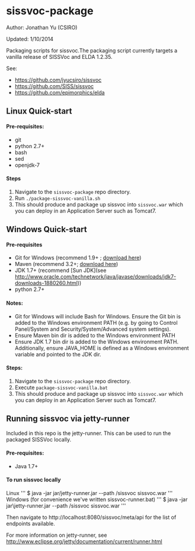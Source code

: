 sissvoc-package
===============
Author: Jonathan Yu (CSIRO)

Updated: 1/10/2014


Packaging scripts for sissvoc.The packaging script currently targets a vanilla release of SISSVoc and ELDA 1.2.35.

See: 
- https://github.com/jyucsiro/sissvoc
- https://github.com/SISS/sissvoc
- https://github.com/epimorphics/elda


Linux Quick-start
-----------------

#### Pre-requisites:
* git
* python 2.7+
* bash
* sed
* openjdk-7

#### Steps
1. Navigate to the `sissvoc-package` repo directory.
2. Run `./package-sissvoc-vanilla.sh`
3. This should produce and package up sissvoc into `sissvoc.war` which you can deploy in an Application Server such as Tomcat7.


Windows Quick-start
-------------------

#### Pre-requisites
* Git for Windows (recommend 1.9+ ; [download here](http://git-scm.com/download/win))
* Maven (recommend 3.2+; [download here](http://maven.apache.org/download.cgi))
* JDK 1.7+ (recommend [Sun JDK](see http://www.oracle.com/technetwork/java/javase/downloads/jdk7-downloads-1880260.html))
* python 2.7+


#### Notes:
- Git for Windows will include Bash for Windows. Ensure the Git bin is added to the Windows environment PATH (e.g. by going to Control Panel/System and Security/System/Advanced system settings).
- Ensure Maven bin dir is  added to the Windows environment PATH
- Ensure JDK 1.7 bin dir is added to the Windows environment PATH. Additionally, ensure JAVA_HOME is defined as a Windows environment variable and pointed to the JDK dir.

#### Steps:
1. Navigate to the `sissvoc-package` repo directory.
2. Execute `package-sissvoc-vanilla.bat` 
3. This should produce and package up sissvoc into `sissvoc.war` which you can deploy in an Application Server such as Tomcat7.


Running sissvoc via jetty-runner
--------------------------------

Included in this repo is the jetty-runner. This can be used to run the packaged SISSVoc locally. 

#### Pre-requisites:
* Java 1.7+

#### To run sissvoc locally

Linux
'''
   $ java -jar jar/jetty-runner.jar --path /sissvoc sissvoc.war
'''   
Windows (for convenience we've written sissvoc-runner.bat)
'''
   $ java -jar jar\jetty-runner.jar --path /sissvoc sissvoc.war
'''   
   
Then navigate to http://localhost:8080/sissvoc/meta/api for the list of endpoints available.

For more information on jetty-runner, see http://www.eclipse.org/jetty/documentation/current/runner.html







